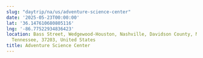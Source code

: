 ```yaml
---
slug: "daytrip/na/us/adventure-science-center"
date: '2025-05-23T00:00:00'
lat: '36.147610680805116'
lng: '-86.77522934836423'
location: Bass Street, Wedgewood-Houston, Nashville, Davidson County, Middle Tennessee,
  Tennessee, 37203, United States
title: Adventure Science Center
---
```



